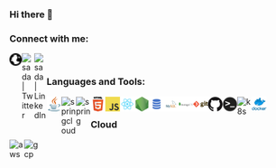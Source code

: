 ### Hi there 👋

<!--
**sada498/sada498** is a ✨ _special_ ✨ repository because its `README.md` (this file) appears on your GitHub profile.

Here are some ideas to get you started:

- 🔭 I’m currently working on 
- 🌱 I’m currently learning ...
- 👯 I’m looking to collaborate on ...
- 🤔 I’m looking for help with ...
- 💬 Ask me about ...
- 📫 How to reach me: ...
- 😄 Pronouns: ...
- ⚡ Fun fact: ...
-->
### Connect with me:

[<img align="left" alt="sadanandarao.dev" width="22px" src="https://raw.githubusercontent.com/iconic/open-iconic/master/svg/globe.svg" />][website]
[<img align="left" alt="sada | Twitter" width="22px" src="https://cdn.jsdelivr.net/npm/simple-icons@v3/icons/twitter.svg" />][twitter]
[<img align="left" alt="sada | LinkedIn" width="22px" src="https://cdn.jsdelivr.net/npm/simple-icons@v3/icons/linkedin.svg" />][linkedin]


<br />

### Languages and Tools:

[<img align="left" alt="Java" width="26px" src="https://raw.githubusercontent.com/github/explore/80688e429a7d4ef2fca1e82350fe8e3517d3494d/topics/java/java.png" />][sada]
[<img align="left" alt="springcloud" width="26px" src="https://avatars.githubusercontent.com/u/7815877?s=200&v=4" />][sada]
[<img align="left" alt="spring" width="26px" src="https://avatars.githubusercontent.com/u/317776?s=200&v=4" />][sada]
[<img align="left" alt="HTML5" width="26px" src="https://raw.githubusercontent.com/github/explore/80688e429a7d4ef2fca1e82350fe8e3517d3494d/topics/html/html.png" />][sada]
[<img align="left" alt="JavaScript" width="26px" src="https://raw.githubusercontent.com/github/explore/80688e429a7d4ef2fca1e82350fe8e3517d3494d/topics/javascript/javascript.png" />][sada]
[<img align="left" alt="React" width="26px" src="https://raw.githubusercontent.com/github/explore/80688e429a7d4ef2fca1e82350fe8e3517d3494d/topics/react/react.png" />][sada]
[<img align="left" alt="Node.js" width="26px" src="https://raw.githubusercontent.com/github/explore/80688e429a7d4ef2fca1e82350fe8e3517d3494d/topics/nodejs/nodejs.png" />][sada]
[<img align="left" alt="SQL" width="26px" src="https://raw.githubusercontent.com/github/explore/80688e429a7d4ef2fca1e82350fe8e3517d3494d/topics/sql/sql.png" />][sada]
[<img align="left" alt="MySQL" width="26px" src="https://raw.githubusercontent.com/github/explore/80688e429a7d4ef2fca1e82350fe8e3517d3494d/topics/mysql/mysql.png" />][sada]
[<img align="left" alt="MongoDB" width="26px" src="https://raw.githubusercontent.com/github/explore/80688e429a7d4ef2fca1e82350fe8e3517d3494d/topics/mongodb/mongodb.png" />][sada]
[<img align="left" alt="Git" width="26px" src="https://raw.githubusercontent.com/github/explore/80688e429a7d4ef2fca1e82350fe8e3517d3494d/topics/git/git.png" />][sada]
[<img align="left" alt="GitHub" width="26px" src="https://raw.githubusercontent.com/github/explore/78df643247d429f6cc873026c0622819ad797942/topics/github/github.png" />][sada]
[<img align="left" alt="Terminal" width="26px" src="https://raw.githubusercontent.com/github/explore/80688e429a7d4ef2fca1e82350fe8e3517d3494d/topics/terminal/terminal.png" />][sada]
[<img align="left" alt="k8s" width="26px" src="https://avatars.githubusercontent.com/u/13629408?s=200&v=4" />][sada]
[<img align="left" alt="docker" width="26px" src="https://raw.githubusercontent.com/github/explore/80688e429a7d4ef2fca1e82350fe8e3517d3494d/topics/docker/docker.png" />][sada]

<br />


### Cloud 


[<img align="left" alt="aws" width="26px" src="https://avatars.githubusercontent.com/u/2232217?s=200&v=4" />][sada]
[<img align="left" alt="gcp" width="26px" src="https://avatars.githubusercontent.com/u/2810941?s=200&v=4" />][sada]
<br />
<br />


[website]: https://sadanandarao.dev/
[twitter]: https://twitter.com/sadanandarao
[linkedin]: https://linkedin.com/in/sada-nandarao/
[sada]: https://linkedin.com/in/sada-nandarao/
